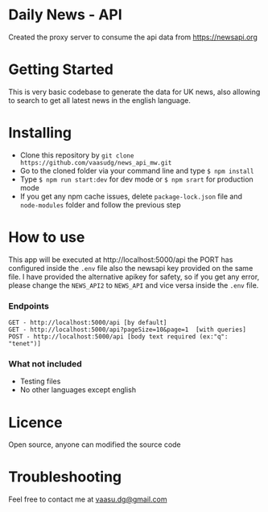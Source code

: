# Daily News - API
Created the proxy server to consume the api data from https://newsapi.org

# Getting Started
This is very basic codebase to generate the data for UK news, also allowing to search to get all latest news in the english language.

# Installing
 - Clone this repository by `git clone https://github.com/vaasudg/news_api_mw.git`
 - Go to the cloned folder via your command line and type `$ npm install`
 - Type `$ npm run start:dev` for dev mode or `$ npm srart` for production mode
 - If you get any npm cache issues, delete `package-lock.json` file and  `node-modules` folder and follow the previous step

# How to use
This app will be executed at http://localhost:5000/api the PORT has configured inside the `.env` file also the newsapi key provided on the same file. I have provided the alternative apikey for safety, so if you get any error, please change the `NEWS_API2` to `NEWS_API` and vice versa inside the `.env` file.

### Endpoints
    GET - http://localhost:5000/api [by default]
    GET - http://localhost:5000/api?pageSize=10&page=1  [with queries]
    POST - http://localhost:5000/api [body text required (ex:"q": "tenet")]

### What not included
 - Testing files
 - No other languages except english

# Licence
Open source, anyone can modified the source code

# Troubleshooting
Feel free to contact me at vaasu.dg@gmail.com